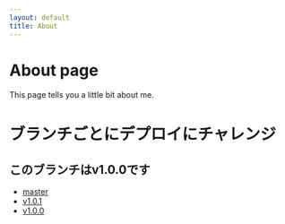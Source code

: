 ```yaml
---
layout: default
title: About
---
```


# About page

This page tells you a little bit about me.

# ブランチごとにデプロイにチャレンジ
## このブランチはv1.0.0です
 - [master](https://kurage0807-master.netlify.com/about.html)
 - [v1.0.1](https://kurage0807-v1-0-1.netlify.com/)
 - [v1.0.0](https://kurage0807-v1-0-0.netlify.com/)